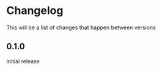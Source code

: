 # Changelog

This will be a list of changes that happen between versions

## 0.1.0

Initial release
